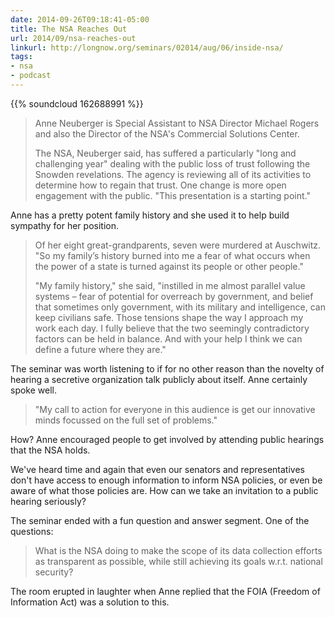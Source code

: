 ```yaml
---
date: 2014-09-26T09:18:41-05:00
title: The NSA Reaches Out
url: 2014/09/nsa-reaches-out
linkurl: http://longnow.org/seminars/02014/aug/06/inside-nsa/
tags:
- nsa
- podcast
---
```


{{% soundcloud 162688991 %}}

> Anne Neuberger is Special Assistant to NSA Director Michael Rogers and also the Director of the NSA's Commercial Solutions Center.
>
> The NSA, Neuberger said, has suffered a particularly "long and challenging year" dealing with the public loss of trust following the Snowden revelations. The agency is reviewing all of its activities to determine how to regain that trust. One change is more open engagement with the public. "This presentation is a starting point."

Anne has a pretty potent family history and she used it to help build sympathy for her position.

> Of her eight great-grandparents, seven were murdered at Auschwitz. "So my family’s history burned into me a fear of what occurs when the power of a state is turned against its people or other people."
>
> "My family history," she said, "instilled in me almost parallel value systems – fear of potential for overreach by government, and belief that sometimes only government, with its military and intelligence, can keep civilians safe. Those tensions shape the way I approach my work each day. I fully believe that the two seemingly contradictory factors can be held in balance. And with your help I think we can define a future where they are."

The seminar was worth listening to if for no other reason than the novelty of hearing a secretive organization talk publicly about itself. Anne certainly spoke well.

> "My call to action for everyone in this audience is get our innovative minds focussed on the full set of problems."

How? Anne encouraged people to get involved by attending public hearings that the NSA holds.

We've heard time and again that even our senators and representatives don't have access to enough information to inform NSA policies, or even be aware of what those policies are. How can we take an invitation to a public hearing seriously?

The seminar ended with a fun question and answer segment. One of the questions:

> What is the NSA doing to make the scope of its data collection efforts as transparent as possible, while still achieving its goals w.r.t. national security?

The room erupted in laughter when Anne replied that the FOIA (Freedom of Information Act) was a solution to this.